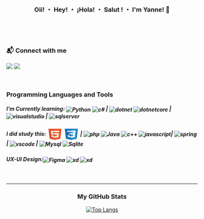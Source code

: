 <div align="center">

### Oii! ・ Hey! ・ ¡Hola! ・ Salut ! ・ I'm Yanne! 👋
</div>

##


<br><br>

### :mailbox_with_mail: Connect with me 

<a href = "mailto:yanne.aroberto@gmail.com"><img src="https://img.shields.io/badge/-Gmail-%23333?style=for-the-badge&logo=gmail&logoColor=white" target="_blank"></a> <a href="https://www.linkedin.com/in/yanne-roberto-60067b1a3" target="_blank"><img src="https://img.shields.io/badge/-LinkedIn-%230077B5?style=for-the-badge&logo=linkedin&logoColor=white" target="_blank"></a>  

<br>

### Programming Languages and Tools
##### I’m Currently learning: <img align="center" alt="Python" height="30" width="40" src="https://cdn.jsdelivr.net/gh/devicons/devicon/icons/python/python-original-wordmark.svg"> <img align="center" alt="c#" height="30" width="40" src="https://cdn.jsdelivr.net/gh/devicons/devicon/icons/csharp/csharp-original.svg"> | <img align="center" alt="dotnet" height="30" width="40" src="https://cdn.jsdelivr.net/gh/devicons/devicon/icons/dot-net/dot-net-original-wordmark.svg" /> <img align="center" alt="dotnetcore" height="30" width="40" src="https://cdn.jsdelivr.net/gh/devicons/devicon/icons/dotnetcore/dotnetcore-original.svg" /> | <img align="center" alt="visualstudio" height="30" width="40" src="https://cdn.jsdelivr.net/gh/devicons/devicon/icons/visualstudio/visualstudio-plain.svg" /> | <img align="center" alt="sqlserver" height="30" width="40" src="https://cdn.jsdelivr.net/gh/devicons/devicon/icons/microsoftsqlserver/microsoftsqlserver-plain-wordmark.svg" /> 

  
##### I did study this: <img align="center" alt="HTML" height="30" width="40" src="https://raw.githubusercontent.com/devicons/devicon/master/icons/html5/html5-original.svg"> <img align="center" alt="CSS" height="30" width="40" src="https://raw.githubusercontent.com/devicons/devicon/master/icons/css3/css3-original.svg"> | <img align="center" alt="php" height="30" width="40" src="https://cdn.jsdelivr.net/gh/devicons/devicon/icons/php/php-original.svg"> <img align="center" alt="Java" height="30" width="40" src="https://cdn.jsdelivr.net/gh/devicons/devicon/icons/java/java-original.svg"> <img align="center" alt="c++" height="30" width="40" src="https://cdn.jsdelivr.net/gh/devicons/devicon/icons/cplusplus/cplusplus-original.svg"> <img align="center" alt="javascript" height="30" width="40" src="https://cdn.jsdelivr.net/gh/devicons/devicon/icons/javascript/javascript-plain.svg">| <img align="center" alt="spring" height="30" width="40" src="https://cdn.jsdelivr.net/gh/devicons/devicon/icons/spring/spring-original.svg" /> | <img align="center" alt="vscode" height="30" width="40" src="https://cdn.jsdelivr.net/gh/devicons/devicon/icons/vscode/vscode-original.svg" /> | <img align="center" alt="Mysql" height="30" width="40" src="https://cdn.jsdelivr.net/gh/devicons/devicon/icons/mysql/mysql-original.svg"> <img align="center" alt="Sqlite" height="30" width="40" src="https://cdn.jsdelivr.net/gh/devicons/devicon/icons/sqlite/sqlite-original.svg"> 
 
 
##### UX-UI Design:<img align="center" alt="Figma" height="30" width="40" src="https://cdn.jsdelivr.net/gh/devicons/devicon/icons/figma/figma-original.svg">   <img align="center" alt="xd" height="30" width="40" src="https://cdn.jsdelivr.net/gh/devicons/devicon/icons/xd/xd-plain.svg"> <img align="center" alt="xd" height="30" width="40" src="https://cdn.jsdelivr.net/gh/devicons/devicon/icons/canva/canva-original.svg">
  

<br>  
<hr>
<div align="center">

### My GitHub Stats

[![Top Langs](https://github-readme-stats.vercel.app/api/top-langs/?username=ifYanneelse&langs_count=10)](https://github.com/ifYanneelse/github-readme-stats)

</div>
